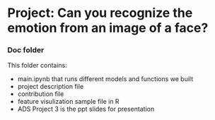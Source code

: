 # Project: Can you recognize the emotion from an image of a face?

### Doc folder

This folder contains:
- main.ipynb that runs different models and functions we built
- project description file
- contribution file
- feature visulization sample file in R
- ADS Project 3 is the ppt slides for presentation
